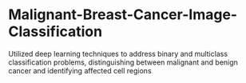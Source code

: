 # Malignant-Breast-Cancer-Image-Classification
Utilized deep learning techniques to address binary and multiclass classification problems, distinguishing between malignant and benign cancer and identifying affected cell regions
